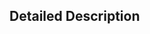 ## Detailed Description
<!--- Provide a detailed description of the change, bugfix, or addition you are proposing -->
